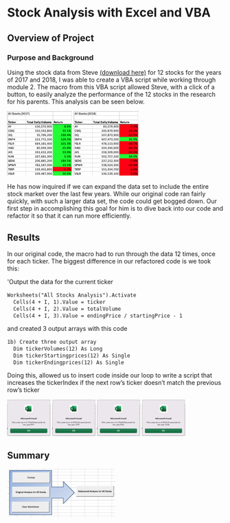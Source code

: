 # Stock Analysis with Excel and VBA
## Overview of Project

### Purpose and Background

Using the stock data from Steve [(download here)](https://github.com/Bulzeye89/stock-analysis/blob/main/VBA_Challenge.xlsm) for 12 stocks for the years of 2017 and 2018, I was able to create a VBA script while working through module 2.  The macro from this VBA script allowed Steve, with a click of a button, to easily analyze the performance of the 12 stocks in the research for his parents.  This analysis can be seen below.  
<p float="left">
<img src="https://github.com/Bulzeye89/stock-analysis/blob/main/Resources/2017%20Stock%20performance.png" width=30% height=30%>
<img src="https://github.com/Bulzeye89/stock-analysis/blob/main/Resources/2018%20Stock%20performance.png" width=30% height=30%>
</p>

He has now inquired if we can expand the data set to include the entire stock market over the last few years.  While our original code ran fairly quickly, with such a larger data set, the code could get bogged down.  Our first step in accomplishing this goal for him is to dive back into our code and refactor it so that it can run more efficiently. 


## Results

In our original code, the macro had to run through the data 12 times, once for each ticker.  The biggest difference in our refactored code is we took this:

  'Output the data for the current ticker
    
    Worksheets("All Stocks Analysis").Activate    
      Cells(4 + I, 1).Value = ticker
      Cells(4 + I, 2).Value = totalVolume
      Cells(4 + I, 3).Value = endingPrice / startingPrice - 1
      
 and created 3 output arrays with this code
 
    1b) Create three output array
      Dim tickerVolumes(12) As Long    
      Dim tickerStartingprices(12) As Single    
      Dim tickerEndingprices(12) As Single
    
Doing this, allowed us to insert code inside our loop to write a script that increases the tickerIndex if the next row’s ticker doesn’t match the previous row’s ticker

    


<p float="left">
<img src="https://github.com/Bulzeye89/stock-analysis/blob/main/Resources/Run%20Time%202017%20Original%20code%20.png" width=20% height=20%>
<img src="https://github.com/Bulzeye89/stock-analysis/blob/main/Resources/VBA_Challenge_2017.png" width=20% height=20%>
<img src="https://github.com/Bulzeye89/stock-analysis/blob/main/Resources/Run%20time%202018%20original%20code.png" width=20% height=20%>
<img src="https://github.com/Bulzeye89/stock-analysis/blob/main/Resources/VBA_Challenge_2018.png" width=20% height=20%>
</p>  

## Summary

<img src="https://github.com/Bulzeye89/stock-analysis/blob/main/Resources/Stock%20analysis%20buttons.png" width=50% height=50%>

